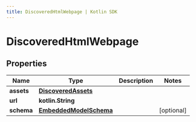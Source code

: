 ```yaml
---
title: DiscoveredHtmlWebpage | Kotlin SDK
---
```



# DiscoveredHtmlWebpage

## Properties
Name | Type | Description | Notes
------------ | ------------- | ------------- | -------------
**assets** | [**DiscoveredAssets**](DiscoveredAssets) |  | 
**url** | **kotlin.String** |  | 
**schema** | [**EmbeddedModelSchema**](EmbeddedModelSchema) |  |  [optional]



